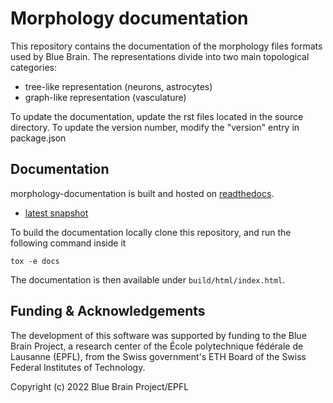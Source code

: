 # Morphology documentation
This repository contains the documentation of the morphology files formats used by Blue Brain. The representations divide into two main topological categories:
* tree-like representation (neurons, astrocytes)
* graph-like representation (vasculature)

To update the documentation, update the rst files located in the source directory.
To update the version number, modify the "version" entry in package.json

## Documentation
morphology-documentation is built and hosted on [readthedocs](https://readthedocs.org/).

* [latest snapshot](http://neurom.readthedocs.org/en/latest/)

To build the documentation locally clone this repository, and run the following command inside it

```tox -e docs```

The documentation is then available under `build/html/index.html`.

Funding & Acknowledgements
-------------------------

The development of this software was supported by funding to the Blue Brain Project, a research center of the École polytechnique fédérale de Lausanne (EPFL), from the Swiss government's ETH Board of the Swiss Federal Institutes of Technology.

Copyright (c) 2022 Blue Brain Project/EPFL
